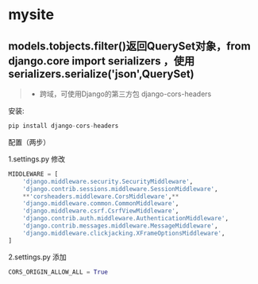 # mysite

## models.tobjects.filter()返回QuerySet对象，from django.core import serializers ，使用serializers.serialize('json',QuerySet)

>* 跨域，可使用Django的第三方包 django-cors-headers 

安装:

```python  
pip install django-cors-headers
```

配置（两步）

1.settings.py 修改

```python  
MIDDLEWARE = [
    'django.middleware.security.SecurityMiddleware',
    'django.contrib.sessions.middleware.SessionMiddleware',
    **'corsheaders.middleware.CorsMiddleware',**
    'django.middleware.common.CommonMiddleware',
    'django.middleware.csrf.CsrfViewMiddleware',
    'django.contrib.auth.middleware.AuthenticationMiddleware',
    'django.contrib.messages.middleware.MessageMiddleware',
    'django.middleware.clickjacking.XFrameOptionsMiddleware',
]
```

2.settings.py 添加

```python  
CORS_ORIGIN_ALLOW_ALL = True
```